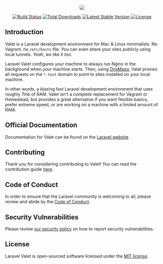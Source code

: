 <p align="center"><img src="/art/logo.svg"></p>

<p align="center">
<a href="https://github.com/laravel/valet/actions?query=workflow%3ATests"><img src="https://github.com/laravel/valet/workflows/Tests/badge.svg?branch=master" alt="Build Status"></a>
<a href="https://packagist.org/packages/laravel/valet"><img src="https://poser.pugx.org/laravel/valet/d/total.svg" alt="Total Downloads"></a>
<a href="https://packagist.org/packages/laravel/valet"><img src="https://poser.pugx.org/laravel/valet/v/stable.svg" alt="Latest Stable Version"></a>
<a href="https://packagist.org/packages/laravel/valet"><img src="https://poser.pugx.org/laravel/valet/license.svg" alt="License"></a>
</p>

## Introduction

Valet is a Laravel development environment for Mac & Linux minimalists. No Vagrant, no `/etc/hosts` file. You can even share your sites publicly using local tunnels. _Yeah, we like it too._

Laravel Valet configures your machine to always run Nginx in the background when your machine starts. Then, using [DnsMasq](https://en.wikipedia.org/wiki/Dnsmasq), Valet proxies all requests on the `*.test` domain to point to sites installed on your local machine.

In other words, a blazing fast Laravel development environment that uses roughly 7mb of RAM. Valet isn't a complete replacement for Vagrant or Homestead, but provides a great alternative if you want flexible basics, prefer extreme speed, or are working on a machine with a limited amount of RAM.

## Official Documentation

Documentation for Valet can be found on the [Laravel website](https://laravel.com/docs/valet).

## Contributing

Thank you for considering contributing to Valet! You can read the contribution guide [here](.github/CONTRIBUTING.md).

## Code of Conduct

In order to ensure that the Laravel community is welcoming to all, please review and abide by the [Code of Conduct](https://laravel.com/docs/contributions#code-of-conduct).

## Security Vulnerabilities

Please review [our security policy](https://github.com/laravel/valet/security/policy) on how to report security vulnerabilities.

## License

Laravel Valet is open-sourced software licensed under the [MIT license](https://opensource.org/licenses/MIT).
